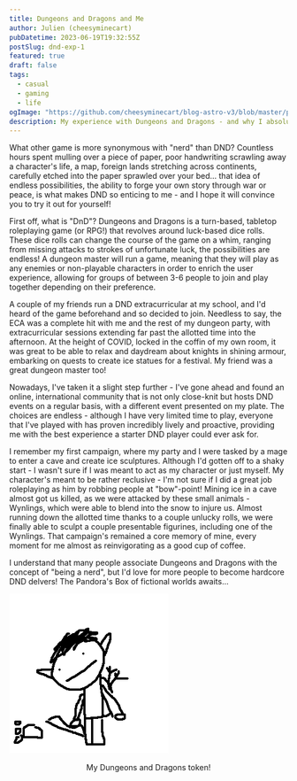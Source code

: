 ```yaml
---
title: Dungeons and Dragons and Me
author: Julien (cheesyminecart)
pubDatetime: 2023-06-19T19:32:55Z
postSlug: dnd-exp-1
featured: true
draft: false
tags:
  - casual
  - gaming
  - life
ogImage: "https://github.com/cheesyminecart/blog-astro-v3/blob/master/public/blog_images/token.png"
description: My experience with Dungeons and Dragons - and why I absolutely adore it!
---
```


What other game is more synonymous with "nerd" than DND? Countless hours spent mulling over a piece of paper, poor handwriting scrawling away a character's life, a map, foreign lands stretching across continents, carefully etched into the paper sprawled over your bed... that idea of endless possibilities, the ability to forge your own story through war or peace, is what makes DND so enticing to me - and I hope it will convince you to try it out for yourself!

First off, what is "DnD"? Dungeons and Dragons is a turn-based, tabletop roleplaying game (or RPG!) that revolves around luck-based dice rolls. These dice rolls can change the course of the game on a whim, ranging from missing attacks to strokes of unfortunate luck, the possibilities are endless! A dungeon master will run a game, meaning that they will play as any enemies or non-playable characters in order to enrich the user experience, allowing for groups of between 3-6 people to join and play together depending on their preference.

A couple of my friends run a DND extracurricular at my school, and I'd heard of the game beforehand and so decided to join. Needless to say, the ECA was a complete hit with me and the rest of my dungeon party, with extracurricular sessions extending far past the allotted time into the afternoon. At the height of COVID, locked in the coffin of my own room, it was great to be able to relax and daydream about knights in shining armour, embarking on quests to create ice statues for a festival. My friend was a great dungeon master too!

Nowadays, I've taken it a slight step further - I've gone ahead and found an online, international community that is not only close-knit but hosts DND events on a regular basis, with a different event presented on my plate. The choices are endless - although I have very limited time to play, everyone that I've played with has proven incredibly lively and proactive, providing me with the best experience a starter DND player could ever ask for.

I remember my first campaign, where my party and I were tasked by a mage to enter a cave and create ice sculptures. Although I'd gotten off to a shaky start - I wasn't sure if I was meant to act as my character or just myself. My character's meant to be rather reclusive - I'm not sure if I did a great job roleplaying as him by robbing people at "bow"-point! Mining ice in a cave almost got us killed, as we were attacked by these small animals - Wynlings, which were able to blend into the snow to injure us. Almost running down the allotted time thanks to a couple unlucky rolls, we were finally able to sculpt a couple presentable figurines, including one of the Wynlings. That campaign's remained a core memory of mine, every moment for me almost as reinvigorating as a good cup of coffee.

I understand that many people associate Dungeons and Dragons with the concept of "being a nerd", but I'd love for more people to become hardcore DND delvers! The Pandora's Box of fictional worlds awaits...

![Hastily Drawn DnD Token](public/blog_images/dnd_token.png)

<figcaption style="text-align: center">My Dungeons and Dragons token!</figcaption>
